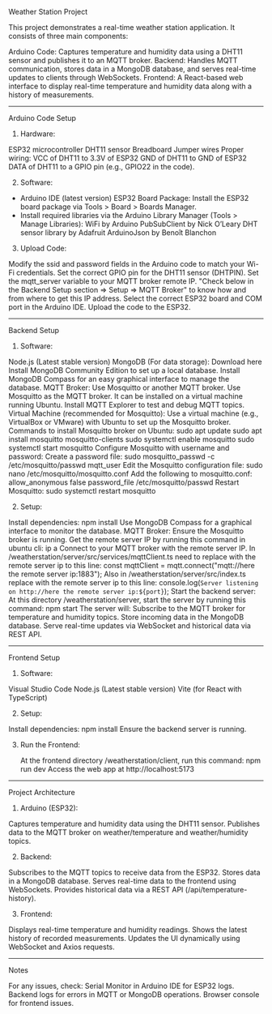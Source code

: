 Weather Station Project

This project demonstrates a real-time weather station application. It consists of three main components:

Arduino Code: Captures temperature and humidity data using a DHT11 sensor and publishes it to an MQTT broker. 
Backend: Handles MQTT communication, stores data in a MongoDB database, and serves real-time updates to clients through WebSockets.
Frontend: A React-based web interface to display real-time temperature and humidity data along with a history of measurements.

-----------------------------------------------------------------------------------------------------------------------

Arduino Code Setup

1. Hardware:

  ESP32 microcontroller
  DHT11 sensor
  Breadboard
  Jumper wires
  Proper wiring:
    VCC of DHT11 to 3.3V of ESP32
    GND of DHT11 to GND of ESP32
    DATA of DHT11 to a GPIO pin (e.g., GPIO22 in the code).

2. Software:

  - Arduino IDE (latest version)
  ESP32 Board Package:
    Install the ESP32 board package via Tools > Board > Boards Manager.
  - Install required libraries via the Arduino Library Manager (Tools > Manage Libraries):
    WiFi by Arduino
    PubSubClient by Nick O’Leary
    DHT sensor library by Adafruit
    ArduinoJson by Benoît Blanchon

3. Upload Code:

  Modify the ssid and password fields in the Arduino code to match your Wi-Fi credentials.
  Set the correct GPIO pin for the DHT11 sensor (DHTPIN).
  Set the mqtt_server variable to your MQTT broker remote IP. "Check below in the Backend Setup section => Setup => MQTT Broker" to know how and from where to get this IP address.
  Select the correct ESP32 board and COM port in the Arduino IDE.
  Upload the code to the ESP32.

-----------------------------------------------------------------------------------------------------------------------

Backend Setup

1. Software:

  Node.js (Latest stable version)
  MongoDB (For data storage): Download here
    Install MongoDB Community Edition to set up a local database.
    Install MongoDB Compass for an easy graphical interface to manage the database.
  MQTT Broker: Use Mosquitto or another MQTT broker.
    Use Mosquitto as the MQTT broker. It can be installed on a virtual machine running Ubuntu.
    Install MQTT Explorer to test and debug MQTT topics.
  Virtual Machine (recommended for Mosquitto):
    Use a virtual machine (e.g., VirtualBox or VMware) with Ubuntu to set up the Mosquitto broker.
    Commands to install Mosquitto broker on Ubuntu:
      sudo apt update
      sudo apt install mosquitto mosquitto-clients
      sudo systemctl enable mosquitto
      sudo systemctl start mosquitto
    Configure Mosquitto with username and password:
      Create a password file: sudo mosquitto_passwd -c /etc/mosquitto/passwd mqtt_user
      Edit the Mosquitto configuration file: sudo nano /etc/mosquitto/mosquitto.conf
      Add the following to mosquitto.conf:
        allow_anonymous false
        password_file /etc/mosquitto/passwd
      Restart Mosquitto: sudo systemctl restart mosquitto

  
2. Setup:

  Install dependencies:
    npm install
  Use MongoDB Compass for a graphical interface to monitor the database.
  MQTT Broker:
    Ensure the Mosquitto broker is running.
    Get the remote server IP by running this command in ubuntu cli: ip a
    Connect to your MQTT broker with the remote server IP.
    In /weatherstation/server/src/services/mqttClient.ts need to replace with the remote server ip to this line: const mqttClient = mqtt.connect("mqtt://here the remote server ip:1883");
    Also in /weatherstation/server/src/index.ts replace with the remote server ip to this line: console.log(`Server listening on http://here the remote server ip:${port}`); 
  Start the backend server:
    At this directory /weatherstation/server, start the server by running this command: npm start
  The server will:
    Subscribe to the MQTT broker for temperature and humidity topics.
    Store incoming data in the MongoDB database.
    Serve real-time updates via WebSocket and historical data via REST API.

-----------------------------------------------------------------------------------------------------------------------

Frontend Setup

1. Software:

  Visual Studio Code
  Node.js (Latest stable version)
  Vite (for React with TypeScript)

2. Setup:

  Install dependencies: npm install
  Ensure the backend server is running.

3. Run the Frontend:

   At the frontend directory /weatherstation/client, run this command: npm run dev
   Access the web app at http://localhost:5173

-----------------------------------------------------------------------------------------------------------------------

Project Architecture

1. Arduino (ESP32):

  Captures temperature and humidity data using the DHT11 sensor.
  Publishes data to the MQTT broker on weather/temperature and weather/humidity topics.
  
2. Backend:

  Subscribes to the MQTT topics to receive data from the ESP32.
  Stores data in a MongoDB database.
  Serves real-time data to the frontend using WebSockets.
  Provides historical data via a REST API (/api/temperature-history).
  
3. Frontend:

  Displays real-time temperature and humidity readings.
  Shows the latest history of recorded measurements.
  Updates the UI dynamically using WebSocket and Axios requests.

-----------------------------------------------------------------------------------------------------------------------

Notes

  For any issues, check:
    Serial Monitor in Arduino IDE for ESP32 logs.
    Backend logs for errors in MQTT or MongoDB operations.
    Browser console for frontend issues.
